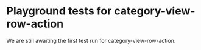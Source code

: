 # Playground tests for category-view-row-action
We are still awaiting the first test run for category-view-row-action.
